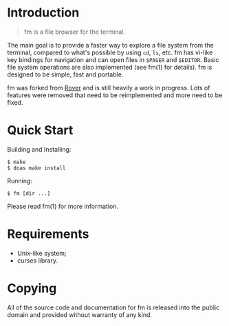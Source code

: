 Introduction
============

> fm is a file browser for the terminal.

The main goal is to provide a faster way to explore a file system from
the terminal, compared to what's possible by using `cd`, `ls`, etc.
fm has vi-like key bindings for navigation and can open files in
`$PAGER` and `$EDITOR`.  Basic file system operations are also
implemented (see fm(1) for details).  fm is designed to be simple,
fast and portable.

fm was forked from [Rover](https://github.com/lecram/rover) and is still
heavily a work in progress.  Lots of features were removed that need to
be reimplemented and more need to be fixed.

Quick Start
===========

Building and Installing:

	$ make
	$ doas make install


Running:

	$ fm [dir ...]


Please read fm(1) for more information.


Requirements
============

* Unix-like system;
* curses library.


Copying
=======

All of the source code and documentation for fm is released into the
public domain and provided without warranty of any kind.
